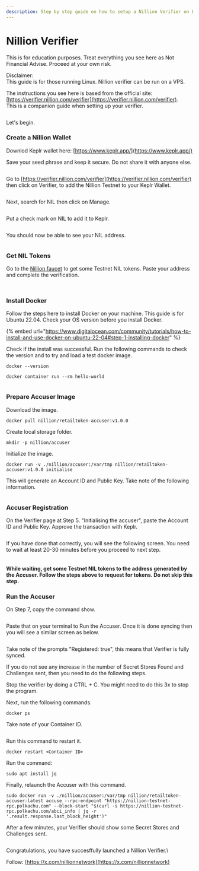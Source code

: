 ```yaml
---
description: Step by step guide on how to setup a Nillion Verifier on Linux
---
```


# Nillion Verifier

This is for education purposes. Treat everything you see here as Not Financial Advise. Proceed at your own risk.

Disclaimer:\
This guide is for those running Linux. Nillion verifier can be run on a VPS.

The instructions you see here is based from the official site: [https://verifier.nillion.com/verifier](https://verifier.nillion.com/verifier). \
This is a companion guide when setting up your verifier.

<figure><img src="../.gitbook/assets/image.png" alt=""><figcaption></figcaption></figure>

Let's begin.

### Create a Nillion Wallet

Downlod Keplr wallet here: [https://www.keplr.app/](https://www.keplr.app/)

Save your seed phrase and keep it secure. Do not share it with anyone else.

<figure><img src="../.gitbook/assets/image (1).png" alt=""><figcaption></figcaption></figure>

Go to [https://verifier.nillion.com/verifier](https://verifier.nillion.com/verifier) then click on Verifier, to add the Nillion Testnet to your Keplr Wallet.

<figure><img src="../.gitbook/assets/image (2).png" alt=""><figcaption></figcaption></figure>

Next, search for NIL then click on Manage.

<figure><img src="../.gitbook/assets/image (3).png" alt=""><figcaption></figcaption></figure>

Put a check mark on NIL to add it to Keplr.

<figure><img src="../.gitbook/assets/image (4).png" alt=""><figcaption></figcaption></figure>

You should now be able to see your NIL address.

<figure><img src="../.gitbook/assets/image (5).png" alt=""><figcaption></figcaption></figure>

### Get NIL Tokens

Go to the [Nillion faucet](https://faucet.testnet.nillion.com/) to get some Testnet NIL tokens. Paste your address and complete the verification.

<figure><img src="../.gitbook/assets/image (6).png" alt=""><figcaption></figcaption></figure>

<figure><img src="../.gitbook/assets/image (7).png" alt=""><figcaption></figcaption></figure>

### Install Docker

Follow the steps here to install Docker on your machine. This guide is for Ubuntu 22.04. Check your OS version before you install Docker.

{% embed url="https://www.digitalocean.com/community/tutorials/how-to-install-and-use-docker-on-ubuntu-22-04#step-1-installing-docker" %}

Check if the install was successful. Run the following commands to check the version and to try and load a test docker image.

```
docker --version
```

```
docker container run --rm hello-world
```

<figure><img src="../.gitbook/assets/image (10).png" alt=""><figcaption></figcaption></figure>

### Prepare Accuser Image

Download the image.

```
docker pull nillion/retailtoken-accuser:v1.0.0
```

Create local storage folder.

```
mkdir -p nillion/accuser
```

Initialize the image.

```
docker run -v ./nillion/accuser:/var/tmp nillion/retailtoken-accuser:v1.0.0 initialise
```

This will generate an Account ID and Public Key. Take note of the following information.

<figure><img src="../.gitbook/assets/image (11).png" alt=""><figcaption></figcaption></figure>

### Accuser Registration

On the Verifier page at Step 5. "Initialising the accuser", paste the Account ID and Public Key. Approve the transaction with Keplr.

<figure><img src="../.gitbook/assets/image (12).png" alt=""><figcaption></figcaption></figure>

If you have done that correctly, you will see the following screen. You need to wait at least 20-30 minutes before you proceed to next step.

<figure><img src="../.gitbook/assets/Screenshot 2024-09-02 at 8.52.59 PM.png" alt=""><figcaption></figcaption></figure>

#### While waiting, get some Testnet NIL tokens to the address generated by the Accuser. Follow the steps above to request for tokens. Do not skip this step.

### Run the Accuser

On Step 7, copy the command show.

<figure><img src="../.gitbook/assets/image (13).png" alt=""><figcaption></figcaption></figure>

Paste that on your terminal to Run the Accuser. Once it is done syncing then you will see a similar screen as below.

<figure><img src="../.gitbook/assets/Screenshot 2024-09-02 at 9.54.38 PM.png" alt=""><figcaption></figcaption></figure>

Take note of the prompts "Registered: true", this means that Verifier is fully synced.

If you do not see any increase in the number of Secret Stores Found and Challenges sent, then you need to do the following steps.

Stop the verifier by doing a CTRL + C. You might need to do this 3x to stop the program.

Next, run the following commands.

```
docker ps
```

Take note of your Container ID.

<figure><img src="../.gitbook/assets/image (14).png" alt=""><figcaption></figcaption></figure>

Run this command to restart it.

```
docker restart <Container ID>
```

Run the command:

```
sudo apt install jq
```

Finally, relaunch the Accuser with this command.

```
sudo docker run -v ./nillion/accuser:/var/tmp nillion/retailtoken-accuser:latest accuse --rpc-endpoint "https://nillion-testnet-rpc.polkachu.com" --block-start "$(curl -s https://nillion-testnet-rpc.polkachu.com/abci_info | jq -r '.result.response.last_block_height')"
```

After a few minutes, your Verifier should show some Secret Stores and Challenges sent.

<figure><img src="../.gitbook/assets/image (15).png" alt=""><figcaption></figcaption></figure>

Congratulations, you have succesffully launched a Nillion Verifier.\


Follow: [https://x.com/nillionnetwork](https://x.com/nillionnetwork)
